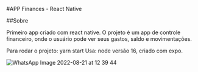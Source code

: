 #APP Finances - React Native

##Sobre

Primeiro app criado com react native.
O projeto é um app de controle financeiro, onde o usuário pode ver seus gastos, saldo e movimentações. 

Para rodar o projeto: yarn start
Usa: node versão 16, criado com expo.

![WhatsApp Image 2022-08-21 at 12 39 44](https://user-images.githubusercontent.com/83131771/185799997-c71176ef-27b2-4ecb-8ceb-6fb3fd0e746b.jpeg)
